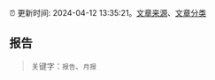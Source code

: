:alarm_clock: 更新时间: 2024-04-12 13:35:21。[文章来源](/README.md)、[文章分类](/TAGS.md)

## 报告


> 关键字：`报告`、`月报`



